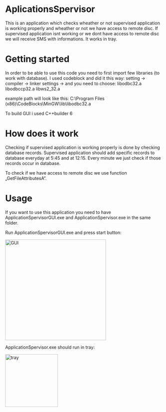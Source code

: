 # AplicationsSpervisor

This is an application which checks wheather or not supervised application is working properly and wheather or not we have access to remote disc. If supervised application isnt working or we dont have access to remote disc we will receive SMS with informations. It works in tray.



# Getting started

In order to be able to use this code you need to first import few libraries (to work with database). I used codeblock and did it this way: setting -> compiler -> linker settings -> and you need to choose:
libodbc32.a
libodbccp32.a
libws2_32.a

example path will look like this: C:\Program Files (x86)\CodeBlocks\MinGW\lib\libodbc32.a

To build GUI i used C++builder 6

# How does it work

Checking if supervised application is working properly is done by checking database records. Supervised application should add specific records to database everyday at 5:45 and at 12:15. Every minute we just check if those records occur in database.

To check if we have access to remote disc we use function „GetFileAttributesA”.

# Usage

If you want to use this application you need to have ApplicationSpervisorGUI.exe and ApplicationSpervisor.exe in the same folder. 

Run ApplicationSpervisorGUI.exe and press start button:

<img width="323" alt="GUI" src="https://user-images.githubusercontent.com/60007028/108282081-465aae80-7181-11eb-9097-c7458565847f.png">

ApplicationSpervisor.exe should run in tray:

<img width="169" alt="tray" src="https://user-images.githubusercontent.com/60007028/108282371-c8e36e00-7181-11eb-85b2-6ddceea15149.png">


